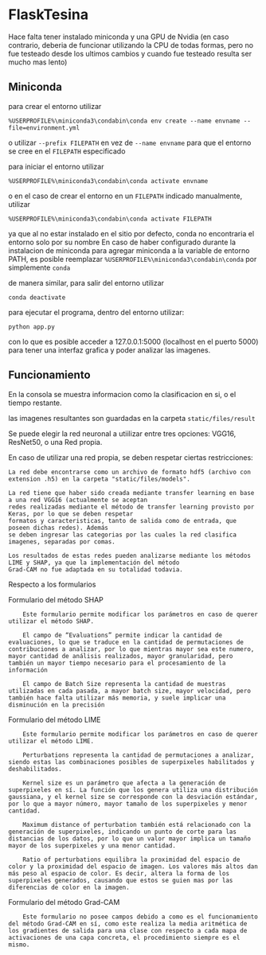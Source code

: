 # FlaskTesina
Hace falta tener instalado miniconda y una GPU de Nvidia (en caso contrario, deberia de funcionar utilizando la CPU de todas formas, pero no fue testeado desde los ultimos cambios y cuando fue testeado resulta ser mucho mas lento)

## Miniconda

para crear el entorno utilizar
```
%USERPROFILE%\miniconda3\condabin\conda env create --name envname --file=environment.yml
```
o utilizar ```--prefix FILEPATH``` en vez de ```--name envname``` para que el entorno se cree en el ```FILEPATH``` especificado

para iniciar el entorno utilizar
```
%USERPROFILE%\miniconda3\condabin\conda activate envname
```
o en el caso de crear el entorno en un ```FILEPATH``` indicado manualmente, utilizar
```
%USERPROFILE%\miniconda3\condabin\conda activate FILEPATH
```
ya que al no estar instalado en el sitio por defecto, conda no encontraria el entorno solo por su nombre
En caso de haber configurado durante la instalacion de miniconda para agregar miniconda a la variable de entorno PATH, es posible reemplazar ```%USERPROFILE%\miniconda3\condabin\conda``` por simplemente ```conda```


de manera similar, para salir del entorno utilizar
```
conda deactivate
```

para ejecutar el programa, dentro del entorno utilizar:
```
python app.py
```

con lo que es posible acceder a 127.0.0.1:5000 (localhost en el puerto 5000) para tener una interfaz grafica y poder analizar las imagenes.

## Funcionamiento

En la consola se muestra informacion como la clasificacion en si, o el tiempo restante.

las imagenes resultantes son guardadas en la carpeta  ```static/files/result```

Se puede elegir la red neuronal a utiilizar entre tres opciones: VGG16, ResNet50, o una Red propia.

En caso de utilizar una red propia, se deben respetar ciertas restricciones:
```
La red debe encontrarse como un archivo de formato hdf5 (archivo con extension .h5) en la carpeta "static/files/models".

La red tiene que haber sido creada mediante transfer learning en base a una red VGG16 (actualmente se aceptan
redes realizadas mediante el método de transfer learning provisto por Keras, por lo que se deben respetar
formatos y caracteristicas, tanto de salida como de entrada, que poseen dichas redes). Además
se deben ingresar las categorias por las cuales la red clasifica imagenes, separadas por comas.

Los resultados de estas redes pueden analizarse mediante los métodos LIME y SHAP, ya que la implementación del método
Grad-CAM no fue adaptada en su totalidad todavia.
```

Respecto a los formularios

Formulario del método SHAP
```
	Este formulario permite modificar los parámetros en caso de querer utilizar el método SHAP.

	El campo de “Evaluations” permite indicar la cantidad de evaluaciones, lo que se traduce en la cantidad de permutaciones de contribuciones a analizar, por lo que mientras mayor sea este numero, mayor cantidad de análisis realizados, mayor granularidad, pero también un mayor tiempo necesario para el procesamiento de la información

	El campo de Batch Size representa la cantidad de muestras utilizadas en cada pasada, a mayor batch size, mayor velocidad, pero también hace falta utilizar más memoria, y suele implicar una disminución en la precisión
 ```

Formulario del método LIME
```
	Este formulario permite modificar los parámetros en caso de querer utilizar el método LIME.

	Perturbations representa la cantidad de permutaciones a analizar, siendo estas las combinaciones posibles de superpixeles habilitados y deshabilitados.

	Kernel size es un parámetro que afecta a la generación de superpixeles en sí. La función que los genera utiliza una distribución gaussiana, y el kernel size se corresponde con la desviación estándar, por lo que a mayor número, mayor tamaño de los superpixeles y menor cantidad.

	Maximum distance of perturbation también está relacionado con la generación de superpixeles, indicando un punto de corte para las distancias de los datos, por lo que un valor mayor implica un tamaño mayor de los superpixeles y una menor cantidad.

	Ratio of perturbations equilibra la proximidad del espacio de color y la proximidad del espacio de imagen. Los valores más altos dan más peso al espacio de color. Es decir, altera la forma de los superpixeles generados, causando que estos se guien mas por las diferencias de color en la imagen.
```

Formulario del método Grad-CAM
```
	Este formulario no posee campos debido a como es el funcionamiento del método Grad-CAM en sí, como este realiza la media aritmética de los gradientes de salida para una clase con respecto a cada mapa de activaciones de una capa concreta, el procedimiento siempre es el mismo.
```
